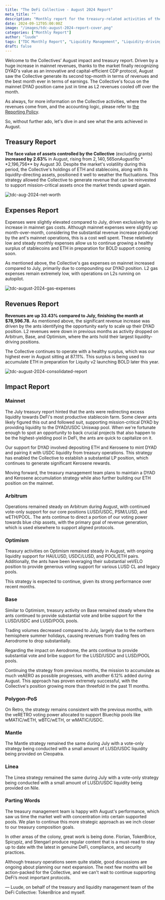 ```yaml
---
title: "The DeFi Collective - August 2024 Report"
meta_title: ""
description: "Monthly report for the treasury-related activities of the Collective in August"
date: 2024-09-12T05:00:00Z
image: "/images/tdc-august-2024-report-cover.png"
categories: ["Monthly Report"]
author: "luude"
tags: ["TDC Monthly Report", "Liquidity Management", "Liquidity-driving Tokens", "Collective"]
draft: false
---
```


Welcome to the Collectives’ August impact and treasury report. Driven by a huge increase in mainnet revenues, thanks to the market finally recognizing DYAD's value as an innovative and capital-efficient CDP protocol, August saw the Collective generate its second top-month in terms of revenues and the best month ever in terms of earnings. The Collective's focus on the mainnet DYAD position came just in time as L2 revenues cooled off over the month.

As always, for more information on the Collective activities, where the revenues come from, and the accounting logic, please refer to [the Reporting Policy](https://deficollective.org/reporting-policy/).

So, without further ado, let's dive in and see what the ants achieved in August.


## Treasury Report

**The face value of assets controlled by the Collective** (excluding grants) **increased by 2.63%** in August, rising from $2,140,565 on August 1 to **$2,196,756** by August 30. Despite the market's volatility during this period, the Collective's holdings of ETH and stablecoins, along with its liquidity-directing assets, positioned it well to weather the fluctuations. This strategy allowed the Collective to generate revenue that can be reinvested to support mission-critical assets once the market trends upward again.


![tdc-aug-2024-net-worth](https://raw.githubusercontent.com/deficollective/deficollective.github.io/main/assets/images/tdc-august-2024-report/net-worth.png)


## Expenses Report

Expenses were slightly elevated compared to July, driven exclusively by an increase in mainnet gas costs. Although mainnet expenses were slightly up month-over-month, considering the substantial revenue increase produced by the ant's mainnet operations, this is a cost well spent. These relatively low and steady monthly expenses allow us to continue growing a healthy surplus of stablecoins and ETH in preparation for BOLD support coming soon.


As mentioned above, the Collective's gas expenses on mainnet increased compared to July, primarily due to compounding our DYAD position. L2 gas expenses remain extremely low, with operations on L2s running on autopilot.


![tdc-august-2024-gas-expenses](https://raw.githubusercontent.com/deficollective/deficollective.github.io/main/assets/images/tdc-august-2024-report/gas-expenses.png)


## Revenues Report

**Revenues are up 33.43% compared to July, finishing the month at $78,596.78.** As mentioned above, the significant revenue increase was driven by the ants identifying the opportunity early to scale up their DYAD position. L2 revenues were down in previous months as activity dropped on Arbitrum, Base, and Optimism, where the ants hold their largest liquidity-driving positions.

The Collective continues to operate with a healthy surplus, which was our highest ever in August sitting at 87.11%. This surplus is being used to accumulate ETH in preparation for Liquity v2 launching BOLD later this year.

![tdc-august-2024-consolidated-report](https://raw.githubusercontent.com/deficollective/deficollective.github.io/main/assets/images/tdc-august-2024-report/consolidated-report.png)

## Impact Report


### Mainnet

The July treasury report hinted that the ants were redirecting excess liquidity towards DeFi's most productive stablecoin farm. Some clever ants likely figured this out and followed suit, supporting mission-critical DYAD by providing liquidity to the DYAD/USDC Uniswap pool. When we're fortunate enough to spot an opportunity to back crucial projects that also happen to be the highest-yielding pool in DeFi, the ants are quick to capitalize on it.

Our support for DYAD involved depositing ETH and Kerosene to mint DYAD and pairing it with USDC liquidity from treasury operations. This strategy has enabled the Collective to establish a substantial LP position, which continues to generate significant Kerosene rewards.

Moving forward, the treasury management team plans to maintain a DYAD and Kerosene accumulation strategy while also further building our ETH position on the mainnet.


### Arbitrum

Operations remained steady on Arbitrum during August, with continued vote-only support for our core positions LUSD/USDC, PSM/LUSD, and wETH/POOL. The ants continue to direct a portion of our voting power towards blue chip assets, with the primary goal of revenue generation, which is used elsewhere to support aligned protocols.


### Optimism

Treasury activities on Optimism remained steady in August, with ongoing liquidity support for HAI/LUSD, USDC/LUSD, and POOL/ETH pairs. Additionally, the ants have been leveraging their substantial veVELO position to provide generous voting support for various LUSD CL and legacy pools.

This strategy is expected to continue, given its strong performance over recent months.


### Base

Similar to Optimism, treasury activity on Base remained steady where the ants continued to provide substantial vote and bribe support for the LUSD/USDC and LUSD/POOL pools.

Trading volumes decreased compared to July, largely due to the northern hemisphere summer holidays, causing revenues from trading fees on Aerodrome to drop substantially.

Regarding the impact on Aerodrome, the ants continue to provide substantial vote and bribe support for the LUSD/USDC and LUSD/POOL pools.

Continuing the strategy from previous months, the mission to accumulate as much veAERO as possible progresses, with another 6.12% added during August. This approach has proven extremely successful, with the Collective's position growing more than threefold in the past 11 months.


### Polygon-PoS

On Retro, the strategy remains consistent with the previous months, with the veRETRO voting power allocated to support Bluechip pools like wMATIC/wETH, wBTC/wETH, or wMATIC/USDC.


### Mantle

The Mantle strategy remained the same during July with a vote-only strategy being conducted with a small amount of LUSD/USDC liquidity being provided on Cleopatra.


### Linea

The Linea strategy remained the same during July with a vote-only strategy being conducted with a small amount of LUSD/USDC liquidity being provided on Nile.


### Parting Words

The treasury management team is happy with August's performance, which saw us time the market well with concentration into certain supported pools. We plan to continue this more strategic approach as we inch closer to our treasury composition goals.

In other areas of the colony, great work is being done. Florian, TokenBrice, Spicypiz, and Stengarl produce regular content that is a must-read to stay up to date with the latest in genuine DeFi, compliance, and security practices.

Although treasury operations seem quite stable, good discussions are ongoing about planning our next expansion. The next few months will be action-packed for the Collective, and we can't wait to continue supporting DeFi’s most important protocols.

— Luude, on behalf of the treasury and liquidity management team of the DeFi Collective: TokenBrice and myself. 